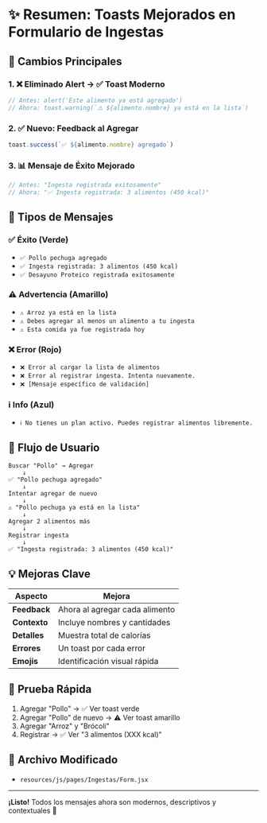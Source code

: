 # ✨ Resumen: Toasts Mejorados en Formulario de Ingestas

## 🎯 Cambios Principales

### 1. ❌ Eliminado Alert → ✅ Toast Moderno
```javascript
// Antes: alert('Este alimento ya está agregado')
// Ahora: toast.warning(`⚠️ ${alimento.nombre} ya está en la lista`)
```

### 2. ✅ Nuevo: Feedback al Agregar
```javascript
toast.success(`✅ ${alimento.nombre} agregado`)
```

### 3. 📊 Mensaje de Éxito Mejorado
```javascript
// Antes: "Ingesta registrada exitosamente"
// Ahora: "✅ Ingesta registrada: 3 alimentos (450 kcal)"
```

## 📱 Tipos de Mensajes

### ✅ Éxito (Verde)
- `✅ Pollo pechuga agregado`
- `✅ Ingesta registrada: 3 alimentos (450 kcal)`
- `✅ Desayuno Proteico registrada exitosamente`

### ⚠️ Advertencia (Amarillo)
- `⚠️ Arroz ya está en la lista`
- `⚠️ Debes agregar al menos un alimento a tu ingesta`
- `⚠️ Esta comida ya fue registrada hoy`

### ❌ Error (Rojo)
- `❌ Error al cargar la lista de alimentos`
- `❌ Error al registrar ingesta. Intenta nuevamente.`
- `❌ [Mensaje específico de validación]`

### ℹ️ Info (Azul)
- `ℹ️ No tienes un plan activo. Puedes registrar alimentos libremente.`

## 🔄 Flujo de Usuario

```
Buscar "Pollo" → Agregar
    ↓
✅ "Pollo pechuga agregado"
    ↓
Intentar agregar de nuevo
    ↓
⚠️ "Pollo pechuga ya está en la lista"
    ↓
Agregar 2 alimentos más
    ↓
Registrar ingesta
    ↓
✅ "Ingesta registrada: 3 alimentos (450 kcal)"
```

## 💡 Mejoras Clave

| Aspecto | Mejora |
|---------|--------|
| **Feedback** | Ahora al agregar cada alimento |
| **Contexto** | Incluye nombres y cantidades |
| **Detalles** | Muestra total de calorías |
| **Errores** | Un toast por cada error |
| **Emojis** | Identificación visual rápida |

## 🧪 Prueba Rápida

1. Agregar "Pollo" → ✅ Ver toast verde
2. Agregar "Pollo" de nuevo → ⚠️ Ver toast amarillo
3. Agregar "Arroz" y "Brócoli"
4. Registrar → ✅ Ver "3 alimentos (XXX kcal)"

## 📁 Archivo Modificado

- `resources/js/pages/Ingestas/Form.jsx`

---

**¡Listo!** Todos los mensajes ahora son modernos, descriptivos y contextuales 🎉
